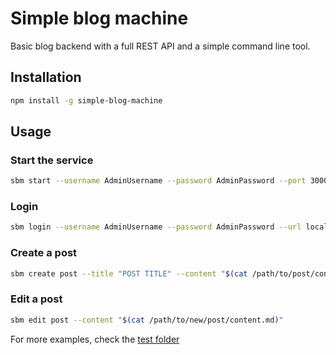 # Simple blog machine

Basic blog backend with a full REST API and a simple command line tool.

## Installation

```bash
npm install -g simple-blog-machine
```

## Usage

### Start the service

```bash
sbm start --username AdminUsername --password AdminPassword --port 3000
```

### Login

```bash
sbm login --username AdminUsername --password AdminPassword --url localhost:3000
```

### Create a post

```bash
sbm create post --title "POST TITLE" --content "$(cat /path/to/post/content.md)"
```

### Edit a post

```bash
sbm edit post --content "$(cat /path/to/new/post/content.md)"
```

For more examples, check the [test folder](https://github.com/AgustinCB/sbm/tree/master/test)
